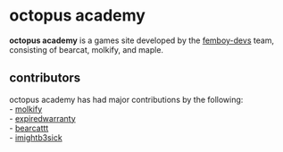 # octopus academy
**octopus academy** is a games site developed by the [femboy-devs](https://github.com/femboy-devs) team, consisting of bearcat, molkify, and maple. 

## contributors
octopus academy has had major contributions by the following:  
\- [molkify](https://github.com/molkify)  
\- [expiredwarranty](https://github.com/ExpiredWarranty)  
\- [bearcattt](https://github.com/bearcattt)  
\- [imightb3sick](https://github.com/imightb3sick)  
